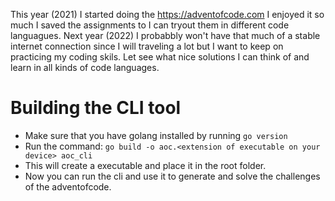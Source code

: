 This year (2021) I started doing the https://adventofcode.com
I enjoyed it so much I saved the assignments to I can tryout them in different code languagues. Next year (2022) I probabbly won't have that much of a stable internet connection since I will traveling a lot but I want to keep on practicing my coding skils. Let see what nice solutions I can think of and learn in all kinds of code languages. 

# Building the CLI tool
- Make sure that you have golang installed by running ```go version```
- Run the command: ```go build -o aoc.<extension of executable on your device> aoc_cli```
- This will create a executable and place it in the root folder.
- Now you can run the cli and use it to generate and solve the challenges of the adventofcode.
